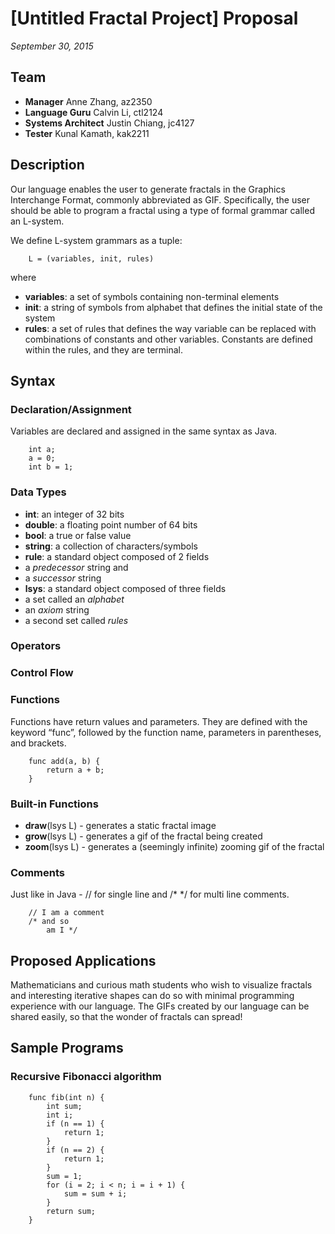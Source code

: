 [Untitled Fractal Project] Proposal
=============

*September 30, 2015*

Team
-------------
- **Manager** Anne Zhang, az2350
- **Language Guru** Calvin Li, ctl2124
- **Systems Architect** Justin Chiang, jc4127
- **Tester** Kunal Kamath, kak2211

Description
-------------
Our language enables the user to generate fractals in the Graphics Interchange Format, commonly abbreviated as GIF. Specifically, the user should be able to program a fractal using a type of formal grammar called an L-system.

We define L-system grammars as a tuple:
```
    L = (variables, init, rules)
```
where
- **variables**:  a set of symbols containing non-terminal elements
- **init**: a string of symbols from alphabet that defines the initial state of the system
- **rules**: a set of rules that defines the way variable can be replaced with combinations of constants and other variables. Constants are defined within the rules, and they are terminal.

Syntax
-------------
### Declaration/Assignment
Variables are declared and assigned in the same syntax as Java.
```
    int a;
    a = 0;
    int b = 1;
```

### Data Types
- **int**: an integer of 32 bits
- **double**: a floating point number of 64 bits
- **bool**: a true or false value
- **string**: a collection of characters/symbols
- **rule**: a standard object composed of 2 fields
 - a *predecessor* string and
 - a *successor* string
- **lsys**: a standard object composed of three fields
 - a set called an *alphabet*
 - an *axiom* string
 - a second set called *rules*

### Operators

### Control Flow

### Functions
Functions have return values and parameters. They are defined with the keyword “func”, followed by the function name, parameters in parentheses, and brackets.
```
    func add(a, b) {
        return a + b;
    }
```

### Built-in Functions
- **draw**(lsys L) - generates a static fractal image
- **grow**(lsys L) - generates a gif of the fractal being created
- **zoom**(lsys L) - generates a (seemingly infinite) zooming gif of the fractal

### Comments
Just like in Java - // for single line and /* */ for multi line comments.
```
    // I am a comment
    /* and so
        am I */
```

Proposed Applications
-------------
Mathematicians and curious math students who wish to visualize fractals and interesting iterative shapes can do so with minimal programming experience with our language. The GIFs created by our language can be shared easily, so that the wonder of fractals can spread!

Sample Programs
-------------

### Recursive Fibonacci algorithm
```
    func fib(int n) {
        int sum;
        int i;
        if (n == 1) {
            return 1;
        }
        if (n == 2) {
            return 1;
        }
        sum = 1;
        for (i = 2; i < n; i = i + 1) {
            sum = sum + i;
        }
        return sum;
    }
```
